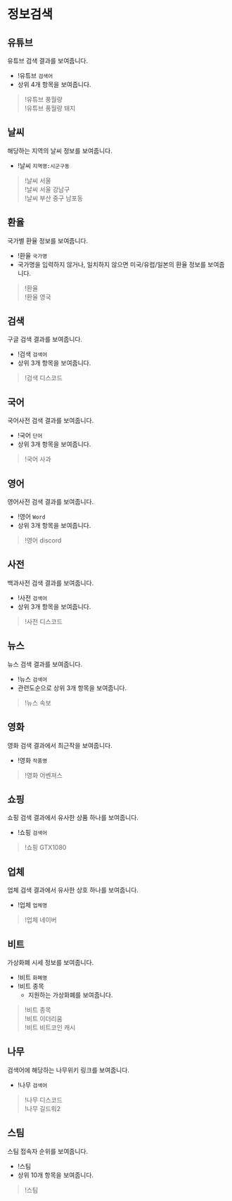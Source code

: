 # 정보검색

## 유튜브

유튜브 검색 결과를 보여줍니다.

- !유튜브 `검색어`
- 상위 4개 항목을 보여줍니다.

> !유튜브 풍월량 \
> !유튜브 풍월량 돼지

## 날씨

해당하는 지역의 날씨 정보를 보여줍니다.

- !날씨 `지역명:시군구동`

> !날씨 서울 \
> !날씨 서울 강남구 \
> !날씨 부산 중구 남포동

## 환율

국가별 환율 정보를 보여줍니다.

- !환율 `국가명`
- 국가명을 입력하지 않거나, 일치하지 않으면 미국/유럽/일본의 환율 정보를 보여줍니다.

> !환율 \
> !환율 영국

## 검색

구글 검색 결과를 보여줍니다.

- !검색 `검색어`
- 상위 3개 항목을 보여줍니다.

> !검색 디스코드

## 국어

국어사전 검색 결과를 보여줍니다.

- !국어 `단어`
- 상위 3개 항목을 보여줍니다.

> !국어 사과

## 영어

영어사전 검색 결과를 보여줍니다.

- !영어 `Word`
- 상위 3개 항목을 보여줍니다.

> !영어 discord

## 사전

백과사전 검색 결과를 보여줍니다.

- !사전 `검색어`
- 상위 3개 항목을 보여줍니다.

> !사전 디스코드

## 뉴스

뉴스 검색 결과를 보여줍니다.

- !뉴스 `검색어`
- 관련도순으로 상위 3개 항목을 보여줍니다.

> !뉴스 속보

## 영화

영화 검색 결과에서 최근작을 보여줍니다.

- !영화 `작품명`

> !영화 어벤져스

## 쇼핑

쇼핑 검색 결과에서 유사한 상품 하나를 보여줍니다.

- !쇼핑 `검색어`

> !쇼핑 GTX1080

## 업체

업체 검색 결과에서 유사한 상호 하나를 보여줍니다.

- !업체 `업체명`

> !업체 네이버

## 비트

가상화폐 시세 정보를 보여줍니다.

- !비트 `화폐명`
- !비트 종목
  - 지원하는 가상화폐를 보여줍니다.

> !비트 종목 \
> !비트 이더리움 \
> !비트 비트코인 캐시

## 나무

검색어에 해당하는 나무위키 링크를 보여줍니다.

- !나무 `검색어`

> !나무 디스코드 \
> !나무 길드워2

## 스팀

스팀 접속자 순위를 보여줍니다.

- !스팀
- 상위 10개 항목을 보여줍니다.

> !스팀
